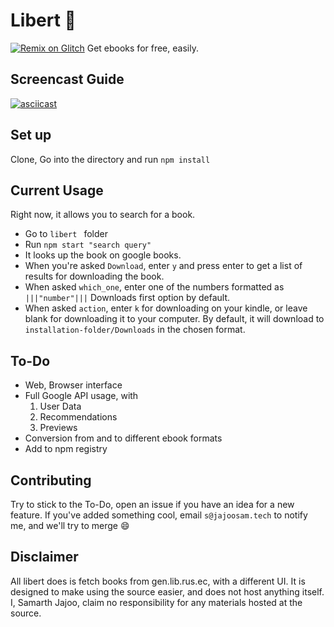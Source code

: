 # Libert 📖
[![Remix on Glitch](https://cdn.glitch.com/2703baf2-b643-4da7-ab91-7ee2a2d00b5b%2Fremix-button.svg)](https://glitch.com/edit/#!/remix/libert)
Get ebooks for free, easily.

## Screencast Guide
[![asciicast](https://asciinema.org/a/127400.png)](https://asciinema.org/a/127400)

## Set up
Clone, Go into the directory and run `npm install`

## Current Usage
Right now, it allows you to search for a book.

- Go to `libert ` folder
- Run `npm start "search query"`
- It looks up the book on google books.
- When you're asked `Download`, enter `y` and press enter to get a list of results for downloading the book.
- When asked `which_one`, enter one of the numbers formatted as `|||"number"|||` Downloads first option by default.
- When asked `action`, enter `k` for downloading on your kindle, or leave blank for downloading it to your computer.  By default, it will download to `installation-folder/Downloads` in the chosen format.

## To-Do
- Web, Browser interface
- Full Google API usage, with
  1. User Data
  2. Recommendations
  3. Previews
- Conversion from and to different ebook formats
- Add to npm registry



## Contributing

Try to stick to the To-Do, open an issue if you have an idea for a new feature. If you've added something cool, email `s@jajoosam.tech` to notify me, and we'll try to merge :smile:



## Disclaimer

All libert does is fetch books from gen.lib.rus.ec, with a different UI. It is designed to make using the source easier, and does not host anything itself. I, Samarth Jajoo, claim no responsibility for any materials hosted at the source.
